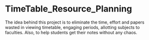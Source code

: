 # TimeTable_Resource_Planning
The idea behind this project is to eliminate the time, effort and papers wasted in viewing timetable, engaging periods, allotting subjects to faculties. Also, to help students get their notes without any chaos.
